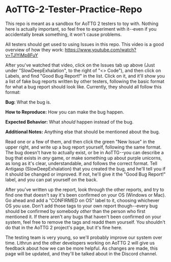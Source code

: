# AoTTG-2-Tester-Practice-Repo

This repo is meant as a sandbox for AoTTG 2 testers to toy with.  Nothing here is actually important, so feel free to experiment with it--even if you accidentally break something, it won't cause problems.

All testers should get used to using Issues in this repo.  This video is a good overview of how they work: https://www.youtube.com/watch?v=TJlYiMp8FuY

After you've watched that video, click on the Issues tab up above (Just under "SlowDeepExhalation", to the right of "<> Code"), and then click on Labels, and find "Good Bug Report!" in the list.  Click on it, and it'll show you a list of fake bug reports written by other testers, following the basic format for what a bug report should look like.  Currently, they should all follow this format:

**Bug:** What the bug is.

**How to Reproduce:** How you can make the bug happen.

**Expected Behavior:** What *should* happen instead of the bug.

**Additional Notes:** Anything else that should be mentioned about the bug.

Read one or a few of them, and then click the green "New Issue" in the upper right, and write up a bug report yourself, following the same format.  The bug doesn't have to actually exist, or be in AoTTG--you can describe a bug that exists in *any* game, or make something up about purple unicorns, as long as it's clear, understandable, and follows the correct format.  Tell Antigasp (SlowDeepExhalation) that you created the bug, and he'll tell you if it should be changed or improved.  If not, he'll give it the "Good Bug Report!" label, and you can pat yourself on the back.

After you've written up the report, look through the other reports, and try to find one that doesn't say it's been confirmed on your OS (Windows or Mac).  Go ahead and add a "CONFIRMED on OS" label to it, choosing whichever OS you use.  Don't add those tags to your own report though--every bug should be confirmed by somebody *other* than the person who first mentioned it.  If there aren't any bugs that haven't been confirmed on your system, feel free to remove the tags and readd them yourself.  You shouldn't do that in the AoTTG 2 project's page, but it's fine here.


The testing team is very young, so we'll probably improve our system over time.  Lithrun and the other developers working on AoTTG 2 will give us feedback about how we can be more helpful.  As changes are made, this page will be updated, and they'll be talked about in the Discord channel.
